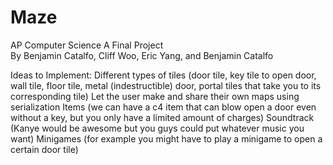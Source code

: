 # Maze
AP Computer Science A Final Project<br />
By Benjamin Catalfo, Cliff Woo, Eric Yang, and Benjamin Catalfo

Ideas to Implement:
Different types of tiles (door tile, key tile to open door, wall tile, floor tile, metal (indestructible) door, portal tiles that take you to its corresponding tile)
Let the user make and share their own maps using serialization
Items (we can have a c4 item that can blow open a door even without a key, but you only have a limited amount of charges)
Soundtrack (Kanye would be awesome but you guys could put whatever music you want)
Minigames (for example you might have to play a minigame to open a certain door tile)
